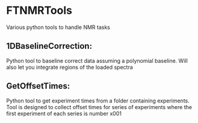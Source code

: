 # FTNMRTools

Various python tools to handle NMR tasks

## 1DBaselineCorrection:

Python tool to baseline correct data assuming a polynomial baseline.
Will also let you integrate regions of the loaded spectra

## GetOffsetTimes:

Python tool to get experiment times from a folder containing experiments.
Tool is designed to collect offset times for series of experiments where the first experiment of each series is number x001
